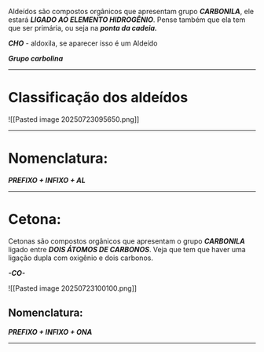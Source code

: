 Aldeídos são compostos orgânicos que apresentam grupo ***CARBONILA***, ele estará ***LIGADO AO ELEMENTO HIDROGÊNIO***. Pense também que ela tem que ser primária, ou seja na ***ponta da cadeia.*** 

***CHO*** - aldoxila, se aparecer isso é um Aldeído

***Grupo carbolina***

---
# Classificação dos aldeídos

![[Pasted image 20250723095650.png]]

---
# Nomenclatura:

***PREFIXO + INFIXO + AL***

---
# Cetona:

Cetonas são compostos orgânicos que apresentam o grupo ***CARBONILA*** ligado entre ***DOIS ÁTOMOS DE CARBONOS***. Veja que tem que haver uma ligação dupla com oxigênio e dois carbonos.

***-CO-*** 

![[Pasted image 20250723100100.png]]

## Nomenclatura:

***PREFIXO + INFIXO + ONA***

---
